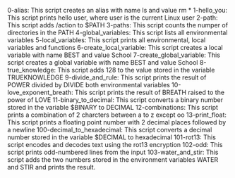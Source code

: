 0-alias: This script creates an alias with name ls and value rm *
1-hello_you: This script prints hello user, where user is the current Linux user
2-path: This script adds /action to $PATH
3-paths: This script counts the numper of directories in the PATH
4-global_variables: This script lists all environmental variables
5-local_variables: This script prints all environmental, local variables and functions
6-create_local_variable: This script creates a local variable with name BEST and value School
7-create_global_variable: This script creates a global variable with name BEST and value School
8-true_knowledge: This script adds 128 to the value stored in the variable TRUEKNOWLEDGE
9-divide_and_rule: This script prints the result of POWER divided by DIVIDE both environmental variables
10-love_exponent_breath: This script prints the result of BREATH raised to the power of LOVE
11-binary_to_decimal: This script converts a binary number stored in the variable $BINARY to DECIMAL
12-combinations: This script prints a combination of 2 charcters between a to z except oo
13-print_float: This script prints a floating point number with 2 decimal places followed by a newline
100-decimal_to_hexadecimal: This script converts a decimal number stored in the variable $DECIMAL to hexadecimal 
101-rot13: This script encodes and decodes text using the rot13 encryption
102-odd: This script prints odd-numbered lines from the input
103-water_and_stir: This script adds the two numbers stored in the environment variables WATER and STIR and prints the result.
